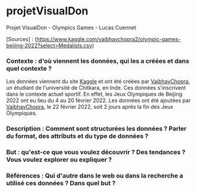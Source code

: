 # projetVisualDon
Projet VisualDon - Olympics Games - Lucas Cuennet

[Sources] : (https://www.kaggle.com/vaibhavchopra2/olympic-games-beijing-2022?select=Medalists.csv)

### Contexte : d'où viennent les données, qui les a créées et dans quel contexte ?
Les données viennent du site [Kaggle](www.kaggle.com) et ont été créées par [VaibhavChopra](https://www.kaggle.com/vaibhavchopra2), un étudiant de l'université de Chitkara, en Inde. Ces données s'inscrivent dans le contexte actuel sportif. En effet, les Jeux Olympiques de Beijing 2022 ont eu lieu du 4 au 20 février 2022. Les données ont été ajoutées par [VaibhavChopra](https://www.kaggle.com/vaibhavchopra2), le 22 février 2022, soit 2 jours après la fin des Jeux Olympiques.

### Description : Comment sont structurées les données ? Parler du format, des attributs et du type de données ?

### But : qu'est-ce que vous voulez découvrir ? Des tendances ? Vous voulez explorer ou expliquer ?

### Références : Qui d'autre dans le web ou dans la recherche a utilisé ces données ? Dans quel but ?
